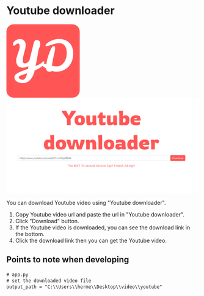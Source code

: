 # Youtube downloader
![Youtube downloader logi](static/image/logo.png)
![Youtube downloader main page](static/image/main.png)

You can download Youtube video using "Youtube downloader".

1. Copy Youtube video url and paste the url in "Youtube downloader".
2. Click "Download" button.
3. If the Youtube video is downloaded, you can see the download link in the bottom.
4. Click the download link then you can get the Youtube video.

## Points to note when developing
```
# app.py
# set the downloaded video file
output_path = "C:\\Users\\herme\\Desktop\\video\\youtube" 
``` 
